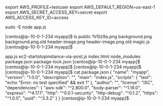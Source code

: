 
export AWS_PROFILE=testuser
export AWS_DEFAULT_REGION=us-east-1
export AWS_SECRET_ACCESS_KEY=secret
export AWS_ACCESS_KEY_ID=access

sudo -E node app.js



[centos@ip-10-0-1-234 myapp]$ ls public
1V5Iz9a.png  background.png  background.png.old  header-image.png  header-image.png.old  magic.js
[centos@ip-10-0-1-234 myapp]$


app.js  ec2-startstopinstance-via-post.js  index.html  node_modules  package.json  package-lock.json
[centos@ip-10-0-1-234 myapp]$
[centos@ip-10-0-1-234 myapp]$
[centos@ip-10-0-1-234 myapp]$
[centos@ip-10-0-1-234 myapp]$ cat package.json
{
  "name": "myapp",
  "version": "1.0.0",
  "description": "",
  "main": "index.js",
  "scripts": {
    "test": "echo \"Error: no test specified\" && exit 1"
  },
  "author": "",
  "license": "ISC",
  "dependencies": {
    "aws-sdk": "^2.800.0",
    "body-parser": "^1.19.0",
    "express": "^4.17.1",
    "http": "^0.0.1-security",
    "http-debug": "^0.1.2",
    "https": "^1.0.0",
    "uuid": "^3.3.2"
  }
}
[centos@ip-10-0-1-234 myapp]$
